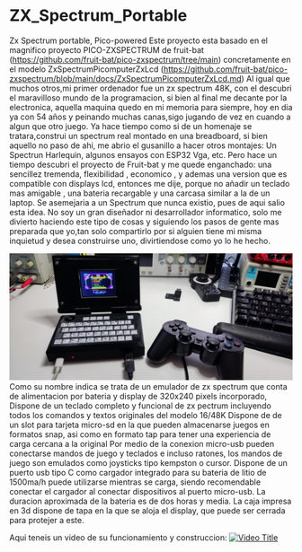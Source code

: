 # ZX_Spectrum_Portable
Zx Spectrum portable, Pico-powered
Este proyecto esta basado en el magnifico proyecto PICO-ZXSPECTRUM  de fruit-bat (https://github.com/fruit-bat/pico-zxspectrum/tree/main)
concretamente en el modelo ZxSpectrumPicomputerZxLcd (https://github.com/fruit-bat/pico-zxspectrum/blob/main/docs/ZxSpectrumPicomputerZxLcd.md)
Al igual que muchos otros,mi primer ordenador fue un zx spectrum 48K, con el descubri el maravilloso mundo de la programacion, si bien al final me
decante por la electronica, aquella maquina quedo en mi memoria para siempre, hoy en dia ya con 54 años y peinando muchas canas,sigo jugando de vez en cuando
a algun que otro juego.
Ya hace tiempo como si de un homenaje se tratara,construi un spectrum real montado en una breadboard, si bien aquello no paso de ahi, me abrio el gusanillo
a hacer otros montajes: Un Spectrun Harlequin, algunos ensayos con ESP32 Vga, etc.
Pero hace un tiempo descubri el proyecto de Fruit-bat y me quede enganchado: una sencillez tremenda, flexibilidad , economico , y ademas una version que es compatible con displays lcd, entonces me dije, porque no añadir un teclado mas amigable , una bateria recargable y una carcasa similar a la de un laptop.
Se asemejaria a un Spectrum que nunca existio, pues de aqui salio esta idea.
No soy un gran diseñador ni desarrollador informatico, solo me divierto haciendo este tipo de cosas y siguiendo los pasos de gente mas preparada que yo,tan 
solo compartirlo por si alguien tiene mi misma inquietud y desea construirse uno, divirtiendose como yo lo he hecho.

<img src="images/IMG_20241206_120013.jpg" width="800"/>
Como su nombre indica se trata de un emulador de zx spectrum que conta de alimentacion por bateria
y display de 320x240 pixels incorporado,
Dispone de un teclado completo y funcional de zx pectrum incluyendo todos los comandos y textos originales
del modelo 16/48K
Dispone de de un slot para tarjeta micro-sd en la que pueden almacenarse juegos en formatos snap, asi como
en formato tap para tener una experiencia de carga cercana a la original
Por medio de la conexion micro-usb pueden conectarse mandos de juego y teclados e incluso ratones, los mandos
de juego son emulados como joysticks tipo kempston o cursor.
Dispone de un puerto usb tipo C como cargador integrado para su bateria de litio de 1500ma/h
puede utilizarse mientras se carga, siendo recomendable conectar el cargador al conectar dispositivos
al puerto micro-usb.
La duracion aproximada de la bateria es de dos horas y media.
La caja impresa en 3d dispone de tapa en la que se aloja el display, que puede ser cerrada para protejer a este.

Aqui teneis un video de su funcionamiento y construccion:
[![Video Title](https://img.youtube.com/vi/VIDEO_ID/0.jpg)](https://[www.youtube.com/watch?v=VIDEO_ID](https://youtu.be/7DbhdgzA244))


